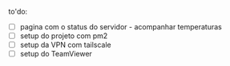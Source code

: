 to'do:
- [ ] pagina com o status do servidor - acompanhar temperaturas
- [ ] setup do projeto com pm2
- [ ] setup da VPN com tailscale
- [ ] setup do TeamViewer